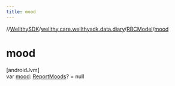 ```yaml
---
title: mood
---
```

//[WellthySDK](../../../index.html)/[wellthy.care.wellthysdk.data.diary](../index.html)/[RBCModel](index.html)/[mood](mood.html)



# mood



[androidJvm]\
var [mood](mood.html): [ReportMoods](../-report-moods/index.html)? = null




